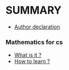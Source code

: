 # SUMMARY

* [Author declaration](README.md)

### Mathematics for cs
* [What is it ?](math/whatisit.md)
* [How to learn ?](math/howtolearn.md)

